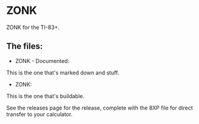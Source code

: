 # ZONK
ZONK for the TI-83+.

## The files:
- ZONK - Documented:

This is the one that's marked down and stuff.
- ZONK:

This is the one that's buildable.

See the releases page for the release, complete with the 8XP file for direct transfer to your calculator.
